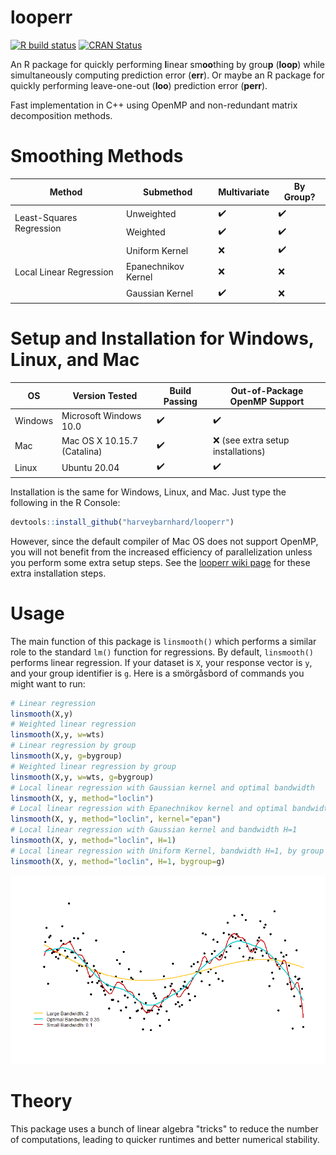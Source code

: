# looperr
<!-- badges: start -->
  [![R build status](https://github.com/harveybarnhard/looperr/workflows/R-CMD-check/badge.svg)](https://github.com/harveybarnhard/looperr/actions)
  [![CRAN Status](https://www.r-pkg.org/badges/version/looperr)](https://www.r-pkg.org/badges/version/looperr)
<!-- badges: end -->

An R package for quickly performing **l**inear sm**oo**thing by grou**p** (**loop**) while
simultaneously computing prediction error (**err**). Or maybe an R package
for quickly performing leave-one-out (**loo**) prediction error (**perr**).

Fast implementation in C++ using OpenMP and non-redundant matrix decomposition methods.

# Smoothing Methods
<table>
    <thead>
        <tr>
            <th>Method</th>
            <th>Submethod</th>
            <th>Multivariate</th>
            <th>By Group?</th>
        </tr>
    </thead>
    <tbody>
        <tr>
            <td rowspan=2>Least-Squares Regression</td>
            <td rowspan=1>Unweighted</td>
            <td>✔️</td>
            <td>✔️</td>
        </tr>
        <tr>
            <td>Weighted</td>
            <td>✔️</td>
            <td>✔️</td>
        </tr>
        <tr>
            <td rowspan=3>Local Linear Regression</td>
            <td>Uniform Kernel</td>
            <td>❌</td>
            <td>✔️</td>
        </tr>
        <tr>
            <td>Epanechnikov Kernel</td>
            <td>❌</td>
            <td>❌</td>
        </tr>
        <tr>
            <td>Gaussian Kernel</td>
            <td>✔️</td>
            <td>❌</td>
        </tr>
    </tbody>
</table>

# Setup and Installation for Windows, Linux, and Mac

<table>
    <thead>
        <tr>
            <th>OS</th>
            <th>Version Tested</th>
            <th>Build Passing</th>
            <th>Out-of-Package OpenMP Support</th>
        </tr>
    </thead>
    <tbody>
        <tr>
            <td rowspan=1>Windows</td>
            <td rowspan=1>Microsoft Windows 10.0</td>
            <td>✔️</td>
            <td>✔️ </td>
        </tr>
        <tr>
            <td rowspan=1>Mac</td>
            <td rowspan=1>Mac OS X 10.15.7 (Catalina)</td>
            <td>✔️</td>
            <td>❌ (see extra setup installations)</td>
        </tr>
        <tr>
            <td rowspan=1>Linux</td>
            <td rowspan=1>Ubuntu 20.04</td>
            <td>✔️</td>
            <td>✔️</td>
        </tr>
    </tbody>
</table>

Installation is the same for Windows, Linux, and Mac. Just type the following in the R Console:
```r
devtools::install_github("harveybarnhard/looperr")
```
However, since the default compiler of Mac OS does not support OpenMP,
you will not benefit from the increased efficiency of parallelization
unless you perform some extra setup steps. See the 
[looperr wiki page](https://github.com/harveybarnhard/looperr/wiki/Extra-Setup-and-Installation-for-Mac)
for these extra installation steps.

# Usage
The main function of this package is `linsmooth()` which
performs a similar role to the standard `lm()` function for
regressions. By default, `linsmooth()` performs linear regression.
If your dataset is `X`, your response vector is `y`, and your
group identifier is `g`. Here is a smörgåsbord of
commands you might want to run:

```r
# Linear regression
linsmooth(X,y)
# Weighted linear regression
linsmooth(X,y, w=wts)
# Linear regression by group
linsmooth(X,y, g=bygroup)
# Weighted linear regression by group
linsmooth(X,y, w=wts, g=bygroup)
# Local linear regression with Gaussian kernel and optimal bandwidth
linsmooth(X, y, method="loclin")
# Local linear regression with Epanechnikov kernel and optimal bandwidth
linsmooth(X, y, method="loclin", kernel="epan")
# Local linear regression with Gaussian kernel and bandwidth H=1
linsmooth(X, y, method="loclin", H=1)
# Local linear regression with Uniform Kernel, bandwidth H=1, by group g
linsmooth(X, y, method="loclin", H=1, bygroup=g)
```

![](examples/looperr_example1.png)
# Theory
This package uses a bunch of linear algebra "tricks" to reduce
the number of computations, leading to quicker runtimes
and better numerical stability.
